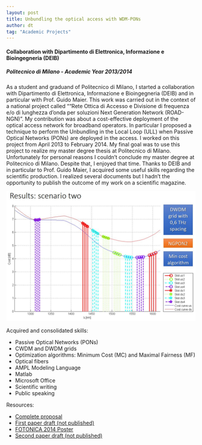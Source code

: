 ```yaml
---
layout: post
title: Unbundling the optical access with WDM-PONs
author: dt
tag: "Academic Projects"
---
```

#### Collaboration with Dipartimento di Elettronica, Informazione e Bioingegneria (DEIB)
##### Politecnico di Milano - Academic Year 2013/2014

As a student and graduand of Politecnico di Milano, I started a collaboration with Dipartimento di Elettronica, Informazione e Bioingegneria (DEIB) and in particular with Prof. Guido Maier. 
This work was carried out in the context of a national project called ““Rete Ottica di Accesso e Divisione di frequenza e/o di lunghezza d’onda per soluzioni Next Generation Network (ROAD-NGN)”. My contribution was about a cost-effective deployment of the optical access network for broadband operators. In particular I proposed a technique to perform the Unbundling in the Local Loop (ULL) when Passive Optical Networks (PONs) are deployed in the access.
I worked on this project from April 2013 to February 2014.  My final goal was to use this project to realize my master degree thesis at Politecnico di Milano. Unfortunately for personal reasons I couldn’t conclude my master degree at Politecnico di Milano.
Despite that, I enjoyed that time. Thanks to DEIB and in particular to Prof. Guido Maier, I acquired some useful skills regarding the scientific production. I realized several documents but I hadn’t the opportunity to publish the outcome of my work on a scientific magazine.

<img src="/assets/img/2014-02-01-polimi-unbundlingTheOpticalAccess.JPG" class="img-fluid" alt="2014-02-01-polimi-unbundlingTheOpticalAccess">

Acquired and consolidated skills:
* Passive Optical Networks (PONs)
* CWDM and DWDM grids
* Optimization algorithms: Minimum Cost (MC) and Maximal Fairness (MF)
* Optical fibers
* AMPL Modeling Language
* Matlab
* Microsoft Office
* Scientific writing
* Public speaking

Resources:
* [Complete proposal](/assets/pdf/2014-02-01-polimi-unbundlingTheOpticalAccess-proposal.pdf)
* [First paper draft (not published)](/assets/pdf/2014-02-01-polimi-unbundlingTheOpticalAccess-paper_draft1.pdf)
* [FOTONICA 2014 Poster](/assets/pdf/2014-02-01-polimi-unbundlingTheOpticalAccess-poster.pdf)
* [Second paper draft (not published)](/assets/pdf/2014-02-01-polimi-unbundlingTheOpticalAccess-paper_draft2.pdf)